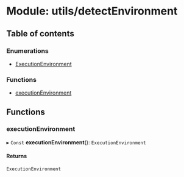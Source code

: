 # Module: utils/detectEnvironment

## Table of contents

### Enumerations

- [ExecutionEnvironment](../enums/utils_detectEnvironment.ExecutionEnvironment.md)

### Functions

- [executionEnvironment](utils_detectEnvironment.md#executionenvironment)

## Functions

### executionEnvironment

▸ `Const` **executionEnvironment**(): `ExecutionEnvironment`

#### Returns

`ExecutionEnvironment`
